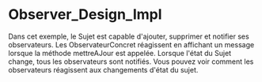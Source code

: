 # Observer_Design_Impl

Dans cet exemple, le Sujet est capable d'ajouter, supprimer et notifier ses observateurs. 
Les ObservateurConcret réagissent en affichant un message lorsque la méthode mettreAJour est appelée. 
Lorsque l'état du Sujet change, tous les observateurs sont notifiés.
Vous pouvez voir comment les observateurs réagissent aux changements d'état du sujet.
